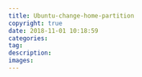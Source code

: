 ```yaml
---
title: Ubuntu-change-home-partition
copyright: true
date: 2018-11-01 10:18:59
categories:
tag:
description:
images:
---
```

